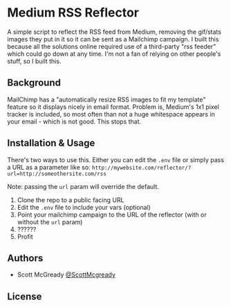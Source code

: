 # Medium RSS Reflector
A simple script to reflect the RSS feed from Medium, removing the gif/stats images they put in it so it can be sent as a Mailchimp campaign. I built this because all the solutions online required use of a third-party "rss feeder" which could go down at any time. I'm not a fan of relying on other people's stuff, so I built this.

## Background
MailChimp has a "automatically resize RSS images to fit my template" feature so it displays nicely in email format. Problem is, Medium's 1x1 pixel tracker is included, so most often than not a huge whitespace appears in your email - which is not good. This stops that.

## Installation & Usage
There's two ways to use this. Either you can edit the `.env` file or simply pass a URL as a parameter like so: `http://mywebsite.com/reflector/?url=http://someothersite.com/rss`

Note: passing the `url` param will override the default.

1. Clone the repo to a public facing URL
2. Edit the `.env` file to include your vars (optional)
3. Point your mailchimp campaign to the URL of the reflector (with or without the `url` param)
4. ??????
5. Profit

## Authors
- Scott McGready [@ScottMcgready]

## License

   [@ScottMcGready]: <https://twitter.com/scottmcgready>